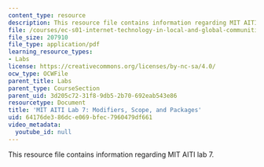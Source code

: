 ```yaml
---
content_type: resource
description: This resource file contains information regarding MIT AITI lab 7.
file: /courses/ec-s01-internet-technology-in-local-and-global-communities-spring-2005-summer-2005/64176de386dce069bfec7960479df661_MITEC_S01S05_bug_aray_lis.pdf
file_size: 207910
file_type: application/pdf
learning_resource_types:
- Labs
license: https://creativecommons.org/licenses/by-nc-sa/4.0/
ocw_type: OCWFile
parent_title: Labs
parent_type: CourseSection
parent_uid: 3d205c72-31f8-9db5-2b70-692eab543e86
resourcetype: Document
title: 'MIT AITI Lab 7: Modifiers, Scope, and Packages'
uid: 64176de3-86dc-e069-bfec-7960479df661
video_metadata:
  youtube_id: null
---
```

This resource file contains information regarding MIT AITI lab 7.